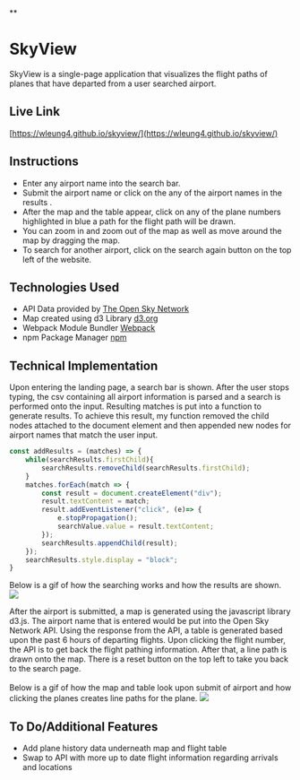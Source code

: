 <!-- **Background** 

SkyView is a website that allows users to search for flight information at a specific airport. Upon selecting an airport, users will be able to select a particular flight to see the current location of the flight and its path to the airport.

**Functionality**

In SkyView, users will be able to:

* **Search:** Search flights by airport.
* **View Map:** Visualize flights on the map around the airport.
* **Select Flight:** Highlight a particular flight on the map.
* **View Flight Details:** See specific details regarding the selected flight aircraft.

**Wireframes**

Below is a basic search page that allows a user to search for flights going to or departing from a specific airport.
![Basic Search Page](assets/search-wireframe.PNG)


Below is the main page of the website after utilizing the search feature. It includes a map, a search bar, and flights to choose from.
![Main Page](assets/main-wireframe.PNG)


Below is the main flight page of the website after selecting a flight from the previous main page. 
![Main Flight Page](assets/main-2-wireframe.PNG)


**Technologies**

* **OpenSky Network API:** API to fetch flight data
* **d3.js:** Library to create map and charts

**Implementation Timeline**

* Friday Morning & Weekend: Initial setup, familiarize with API and test API. Ensure working search functionality.
* Monday: Create basic website skeleton. Utilize d3.js library to create map.
* Tuesday: Ensure working flight information is displayed. Display of map onto website.
* Wednesday: Finishing touches to map.
* Thursday Morning: Last minute UI checks. -->

**<h1>SkyView</h1>
SkyView is a single-page application that visualizes the flight paths of planes that have departed from a user searched airport.

**<h2>Live Link</h2>**
[https://wleung4.github.io/skyview/](https://wleung4.github.io/skyview/)

<h2>Instructions</h2>

* Enter any airport name into the search bar.
* Submit the airport name or click on the any of the airport names in the results .
* After the map and the table appear, click on any of the plane numbers highlighted in blue a path for the flight path will be drawn.
* You can zoom in and zoom out of the map as well as move around the map by dragging the map.
* To search for another airport, click on the search again button on the top left of the website.

**<h2>Technologies Used</h2>**
* API Data provided by [The Open Sky Network](https://opensky-network.org)
* Map created using d3 Library [d3.org](https://d3js.org/) 
* Webpack Module Bundler [Webpack](https://webpack.js.org/)
* npm Package Manager [npm](https://www.npmjs.com/)

**<h2>Technical Implementation</h2>**
Upon entering the landing page, a search bar is shown. After the user stops typing, the csv containing all airport information is parsed and a search is performed onto the input. Resulting matches is put into a function to generate results. To achieve this result, my function removed the child nodes attached to the document element and then appended new nodes for airport names that match the user input. 

```javascript
const addResults = (matches) => {
	while(searchResults.firstChild){
		searchResults.removeChild(searchResults.firstChild);
	}
	matches.forEach(match => {
		const result = document.createElement("div");
		result.textContent = match;
		result.addEventListener("click", (e)=> {
			e.stopPropagation();
			searchValue.value = result.textContent;
		});
		searchResults.appendChild(result);
	});
	searchResults.style.display = "block";
}
```
Below is a gif of how the searching works and how the results are shown.
![](./assets/search-page.gif)

After the airport is submitted, a map is generated using the javascript library d3.js. The airport name that is entered would be put into the Open Sky Network API. Using the response from the API, a table is generated based upon the past 6 hours of departing flights. Upon clicking the flight number, the API is to get back the flight pathing information. After that, a line path is drawn onto the map. There is a reset button on the top left to take you back to the search page.<br>
<br>
Below is a gif of how the map and table look upon submit of airport and how clicking the planes creates line paths for the plane.
![](./assets/main-page.gif)

**<h2>To Do/Additional Features </h2>**
* Add plane history data underneath map and flight table
* Swap to API with more up to date flight information regarding arrivals and locations

